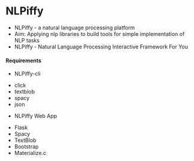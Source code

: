 # NLPiffy
- NLPiffy - a natural language processing platform
 - Aim: Applying nlp libraries to build tools for simple implementation of NLP tasks
 - NLPiffy - Natural Language Processing Interactive Framework For You


#### Requirements
- NLPiffy-cli
 + click
 + textblob
 + spacy
 + json


- NLPiffy Web App
 + Flask
 + Spacy
 + TextBlob
 + Bootstrap
 + Materialize.c